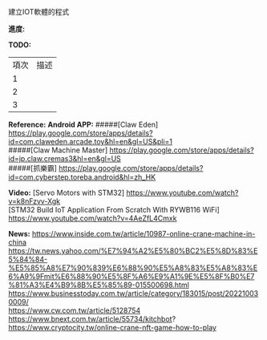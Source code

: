 建立IOT軟體的程式

**進度:**


**TODO:**
<table>
  <tr>
    <td>項次</td>
    <td>描述</td>
  </tr>
  <tr>
    <td>1</td>
    <td></td>
  </tr>
  <tr>
    <td>2</td>
    <td></td>
  </tr>
  <tr>
    <td>3</td>
    <td></td>
  </tr>
</table>

**Reference:**
  **Android APP:**
    #####[Claw Eden] https://play.google.com/store/apps/details?id=com.claweden.arcade.toy&hl=en&gl=US&pli=1   
    #####[Claw Machine Master] https://play.google.com/store/apps/details?id=jp.claw.cremas3&hl=en&gl=US   
    #####[抓樂霸] https://play.google.com/store/apps/details?id=com.cyberstep.toreba.android&hl=zh_HK   
    
  **Video:**
    [Servo Motors with STM32] https://www.youtube.com/watch?v=k8nFzvv-Xgk   
    [STM32 Build IoT Application From Scratch With RYWB116 WiFi] https://www.youtube.com/watch?v=4AeZfL4Cmxk   

  **News:**
    https://www.inside.com.tw/article/10987-online-crane-machine-in-china   
    https://tw.news.yahoo.com/%E7%94%A2%E5%80%BC2%E5%8D%83%E5%84%84-%E5%85%A8%E7%90%839%E6%88%90%E5%A8%83%E5%A8%83%E6%A9%9Fmit%E6%88%90%E5%8F%A6%E9%A1%9E%E5%8F%B0%E7%81%A3%E4%B9%8B%E5%85%89-015500698.html   
    https://www.businesstoday.com.tw/article/category/183015/post/202210030009/   
    https://www.cw.com.tw/article/5128754   
    https://www.bnext.com.tw/article/55734/kitchbot?   
    https://www.cryptocity.tw/online-crane-nft-game-how-to-play   
